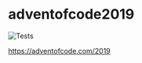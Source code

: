 # adventofcode2019

![Tests](https://github.com/kbaikov/adventofcode2019/workflows/Tests/badge.svg)

<https://adventofcode.com/2019>
